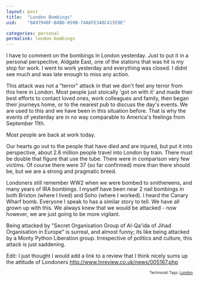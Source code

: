 ```yaml
---
layout: post
title:  "London Bombings"
uid:	"8A97948F-B4BD-059B-74A6FE340C41559E"

categories: personal
permalink: london-bombings
---
```

I have to comment on the bombings in London yesterday. Just to put it in a personal perspective, Aldgate East, one of the stations that was hit is my stop for work. I went to work yesterday and everything was closed. I didnt see much and was late enough to miss any action.

This attack was not a "terror" attack in that we don't feel any terror from this here in London.  Most people just stoically 'got on with it' and made their best efforts to contact loved ones, work colleagues and family, then began their journeys home, or to the nearest pub to discuss the day's events. We are used to this and we have been in this situation before. That is why the events of yesterday are in no way comparable to America's feelings from September 11th.

Most people are back at work today.

Our hearts go out to the people that have died and are injured, but put it into perspective, about 2.6 million people travel into London by train. There must be double that figure that use the tube. There were in comparison very few victims. Of course there  were 37 (so far confirmed) more than there should be, but we are a strong and pragmatic breed.

Londoners still remember WW2 when we were bombed to smithereens, and many years of IRA bombings. I myself have been near 2 nail bombings in both Brixton (where I lived) and Soho (where I worked). I heard the Canary Wharf bomb. Everyone I speak to has a similar story to tell. We have all grown up with this. We always knew that we would be attacked - now however, we are just going to be more vigilant.

Being attacked by "Secret Organisation Group of Al-Qa'ida of Jihad Organisation in Europe" is surreal, and almost funny; its like being attacked by a Monty Python Liberation group.  Irrespective of politics and culture, this attack is just saddening.

Edit:
I just thought I would add a link to a review that I think nicely sums up the attitude of Londoners
<a href="http://www.lnreview.co.uk/news/005167.php">http://www.lnreview.co.uk/news/005167.php</a>
<!-- technorati tags start --><p style="text-align:right;font-size:10px;">Technorati Tags: <a href="http://technorati.com/tag/London" rel="tag">London</a></p><!-- technorati tags end -->